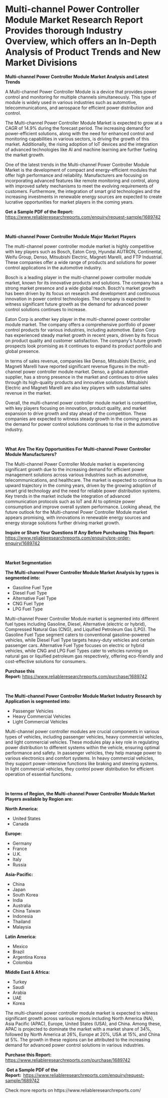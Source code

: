 <p><h1>Multi-channel Power Controller Module Market Research Report Provides thorough Industry Overview, which offers an In-Depth Analysis of Product Trends and New Market Divisions</h1></p><p><strong>Multi-channel Power Controller Module Market Analysis and Latest Trends</strong></p>
<p><p>A Multi-channel Power Controller Module is a device that provides power control and monitoring for multiple channels simultaneously. This type of module is widely used in various industries such as automotive, telecommunications, and aerospace for efficient power distribution and control.</p><p>The Multi-channel Power Controller Module Market is expected to grow at a CAGR of 14.9% during the forecast period. The increasing demand for power-efficient solutions, along with the need for enhanced control and monitoring capabilities in various sectors, is driving the growth of this market. Additionally, the rising adoption of IoT devices and the integration of advanced technologies like AI and machine learning are further fueling the market growth.</p><p>One of the latest trends in the Multi-channel Power Controller Module Market is the development of compact and energy-efficient modules that offer high performance and reliability. Manufacturers are focusing on incorporating advanced features like remote monitoring and control, along with improved safety mechanisms to meet the evolving requirements of customers. Furthermore, the integration of smart grid technologies and the increasing investments in renewable energy sources are expected to create lucrative opportunities for market players in the coming years.</p></p>
<p><strong>Get a Sample PDF of the Report:&nbsp;</strong> <a href="https://www.reliableresearchreports.com/enquiry/request-sample/1689742">https://www.reliableresearchreports.com/enquiry/request-sample/1689742</a></p>
<p>&nbsp;</p>
<p><strong>Multi-channel Power Controller Module Major Market Players</strong></p>
<p><p>The multi-channel power controller module market is highly competitive with key players such as Bosch, Eaton Corp, Hyundai AUTRON, Continental, Weifu Group, Denso, Mitsubishi Electric, Magneti Marelli, and FTP Industrial. These companies offer a wide range of products and solutions for power control applications in the automotive industry.</p><p>Bosch is a leading player in the multi-channel power controller module market, known for its innovative products and solutions. The company has a strong market presence and a wide global reach. Bosch's market growth has been driven by its focus on research and development and continuous innovation in power control technologies. The company is expected to witness significant future growth as the demand for advanced power control solutions continues to increase.</p><p>Eaton Corp is another key player in the multi-channel power controller module market. The company offers a comprehensive portfolio of power control products for various industries, including automotive. Eaton Corp has experienced steady market growth in recent years, driven by its focus on product quality and customer satisfaction. The company's future growth prospects look promising as it continues to expand its product portfolio and global presence.</p><p>In terms of sales revenue, companies like Denso, Mitsubishi Electric, and Magneti Marelli have reported significant revenue figures in the multi-channel power controller module market. Denso, a global automotive supplier, has a strong presence in the market and continues to drive sales through its high-quality products and innovative solutions. Mitsubishi Electric and Magneti Marelli are also key players with substantial sales revenue in the market.</p><p>Overall, the multi-channel power controller module market is competitive, with key players focusing on innovation, product quality, and market expansion to drive growth and stay ahead of the competition. These companies are expected to witness steady growth in the coming years as the demand for power control solutions continues to rise in the automotive industry.</p></p>
<p>&nbsp;</p>
<p><strong>What Are The Key Opportunities For Multi-channel Power Controller Module Manufacturers?</strong></p>
<p><p>The Multi-channel Power Controller Module market is experiencing significant growth due to the increasing demand for efficient power management solutions across various industries such as automotive, telecommunications, and healthcare. The market is expected to continue its upward trajectory in the coming years, driven by the growing adoption of smart grid technology and the need for reliable power distribution systems. Key trends in the market include the integration of advanced communication protocols such as IoT and AI to optimize power consumption and improve overall system performance. Looking ahead, the future outlook for the Multi-channel Power Controller Module market appears promising, with innovations in renewable energy sources and energy storage solutions further driving market growth.</p></p>
<p><strong>Inquire or Share Your Questions If Any Before Purchasing This Report:</strong> <a href="https://www.reliableresearchreports.com/enquiry/pre-order-enquiry/1689742">https://www.reliableresearchreports.com/enquiry/pre-order-enquiry/1689742</a></p>
<p>&nbsp;</p>
<p><strong>Market Segmentation</strong></p>
<p><strong>The Multi-channel Power Controller Module Market Analysis by types is segmented into:</strong></p>
<p><ul><li>Gasoline Fuel Type</li><li>Diesel Fuel Type</li><li>Alternative Fuel Type</li><li>CNG Fuel Type</li><li>LPG Fuel Type</li></ul></p>
<p><p>Multi-channel Power Controller Module market is segmented into different fuel types including Gasoline, Diesel, Alternative (electric or hybrid), Compressed Natural Gas (CNG), and Liquified Petroleum Gas (LPG). The Gasoline Fuel Type segment caters to conventional gasoline-powered vehicles, while Diesel Fuel Type targets heavy-duty vehicles and certain passenger cars. Alternative Fuel Type focuses on electric or hybrid vehicles, while CNG and LPG Fuel Types cater to vehicles running on natural gas or liquified petroleum gas respectively, offering eco-friendly and cost-effective solutions for consumers.</p></p>
<p><strong>Purchase this Report:&nbsp;</strong><a href="https://www.reliableresearchreports.com/purchase/1689742">https://www.reliableresearchreports.com/purchase/1689742</a></p>
<p>&nbsp;</p>
<p><strong>The Multi-channel Power Controller Module Market Industry Research by Application is segmented into:</strong></p>
<p><ul><li>Passenger Vehicles</li><li>Heavy Commercial Vehicles</li><li>Light Commercial Vehicles</li></ul></p>
<p><p>Multi-channel power controller modules are crucial components in various types of vehicles, including passenger vehicles, heavy commercial vehicles, and light commercial vehicles. These modules play a key role in regulating power distribution to different systems within the vehicle, ensuring optimal performance and safety. In passenger vehicles, they help manage power to various electronics and comfort systems. In heavy commercial vehicles, they support power-intensive functions like braking and steering systems. In light commercial vehicles, they control power distribution for efficient operation of essential functions.</p></p>
<p>&nbsp;</p>
<p><strong>In terms of Region, the Multi-channel Power Controller Module Market Players available by Region are:</strong></p>
<p>
    <p> <strong> North America: </strong>
        <ul>
            <li>United States</li>
            <li>Canada</li>
        </ul>
        </p> 
    <p> <strong> Europe: </strong>
        <ul>
            <li>Germany</li>
            <li>France</li>
            <li>U.K.</li>
            <li>Italy</li>
            <li>Russia</li>
        </ul>
        </p> 
    <p> <strong> Asia-Pacific: </strong>
        <ul>
            <li>China</li>
            <li>Japan</li>
            <li>South Korea</li>
            <li>India</li>
            <li>Australia</li>
            <li>China Taiwan</li>
            <li>Indonesia</li>
            <li>Thailand</li>
            <li>Malaysia</li>
        </ul>
        </p> 
    <p> <strong> Latin America: </strong>
        <ul>
            <li>Mexico</li>
            <li>Brazil</li>
            <li>Argentina Korea</li>
            <li>Colombia</li>
        </ul>
        </p> 
    <p> <strong> Middle East & Africa: </strong>
        <ul>
            <li>Turkey</li>
            <li>Saudi</li>
            <li>Arabia</li>
            <li>UAE</li>
            <li>Korea</li>
        </ul>
    </p>
    </p>
<p><p>The multi-channel power controller module market is expected to witness significant growth across various regions including North America (NA), Asia Pacific (APAC), Europe, United States (USA), and China. Among these, APAC is projected to dominate the market with a market share of 34%, followed by North America at 26%, Europe at 20%, USA at 15%, and China at 5%. The growth in these regions can be attributed to the increasing demand for advanced power control solutions in various industries.</p></p>
<p><strong>Purchase this Report: </strong><a href="https://www.reliableresearchreports.com/purchase/1689742">https://www.reliableresearchreports.com/purchase/1689742</a></p>
<p>&nbsp;<strong>Get a Sample PDF of the Report:&nbsp;&nbsp;</strong><a href="https://www.reliableresearchreports.com/enquiry/request-sample/1689742">https://www.reliableresearchreports.com/enquiry/request-sample/1689742</a></p>
<p><strong></strong></p>
<p>Check more reports on https://www.reliableresearchreports.com/</p>